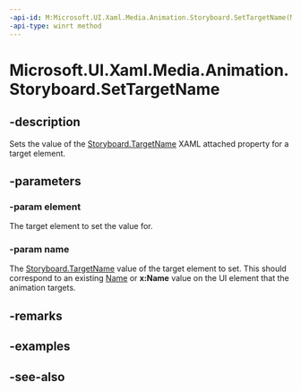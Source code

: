```yaml
---
-api-id: M:Microsoft.UI.Xaml.Media.Animation.Storyboard.SetTargetName(Microsoft.UI.Xaml.Media.Animation.Timeline,System.String)
-api-type: winrt method
---
```


<!-- Method syntax
public void SetTargetName(Windows.UI.Xaml.Media.Animation.Timeline element, System.String name)
-->

# Microsoft.UI.Xaml.Media.Animation.Storyboard.SetTargetName

## -description
Sets the value of the [Storyboard.TargetName](/uwp/api/microsoft.ui.xaml.media.animation.storyboard#xaml-attached-properties) XAML attached property for a target element.

## -parameters
### -param element
The target element to set the value for.

### -param name
The [Storyboard.TargetName](/uwp/api/microsoft.ui.xaml.media.animation.storyboard#xaml-attached-properties) value of the target element to set. This should correspond to an existing [Name](../microsoft.ui.xaml/frameworkelement_name.md) or **x:Name** value on the UI element that the animation targets.

## -remarks

## -examples

## -see-also
